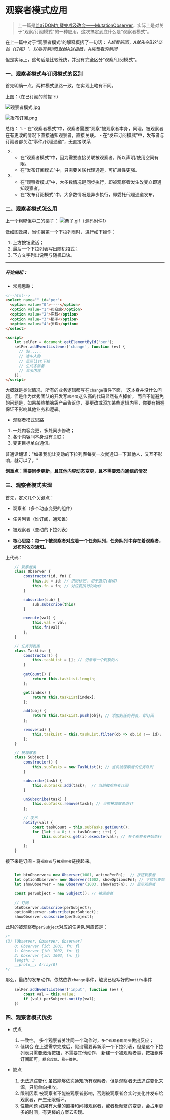 # 观察者模式应用


> 上一篇是[监听DOM加载完成及改变——MutationObserver](https://juejin.im/post/5d6dd5f3f265da03c23eeff9)，实际上是对关于"观察/订阅模式"的一种应用，这次搞定到底什么是“观察者模式”。

在上一篇中对于“观察者模式”的解释概括了一句话：
*A想看新闻，A就先在B这'交钱（订阅）'，以后有新闻B就给A送报纸，A挑想看的新闻*

但是实际上，这句话是比较笼统，并没有完全区分“观察/订阅模式”。

### 一、观察者模式与订阅模式的区别

首先明确一点，两种模式思路一致，在实现上略有不同。

上图：（在已订阅的前提下）

![观察者模式.jpg](http://zhang-yue.oss-cn-beijing.aliyuncs.com/bingshan/观察者模式.jpg)



![发布订阅.png](http://zhang-yue.oss-cn-beijing.aliyuncs.com/bingshan/发布订阅.png)

总结：
1. 
    - 在“观察者模式”中，观察者需要“观察”被观察者本身，同理，被观察者在有更改的情况下直接通知观察者，直接关联。
    - 在“发布订阅模式”中，发布者与订阅者都关注“事件/代理通道”，无直接联系

2. 
    - 在“观察者模式”中，因为需要直接关联被观察者，所以声明/使用空间有限。
    - 在“发布订阅模式”中，只需要关联代理通道，可扩展性更强。

3. 
    - 在“观察者模式”中，大多数情况是同步执行，即被观察者发生改变立即通知观察者。
    - 在“发布订阅模式”中，大多数情况是异步执行，即委托代理通道发布。


### 二、观察者模式怎么用

上一个粗糙但中二的栗子：
![栗子.gif（源码附件1）](http://zhang-yue.oss-cn-beijing.aliyuncs.com/bingshan/c.gif)


做如图效果，当切换第一个下拉列表时，进行如下操作：
1. 上方按钮激活；
2. 最后一个下拉列表写出随机招式；
3. 下方文字列出说明与随机口诀。

------------------------
##### 开始搞起：
- 常规思路：
```html
<!--html-->
<select name="" id="per">
  <option value="0">----</option>
  <option value="1">司寇旗</option>
  <option value="2">庄叔</option>
  <option value="3">郁泽</option>
  <option value="4">罗珠</option>
</select>

<script>
    let selPer = document.getElementById('per');
    selPer.addEventListener('change', function (ev) {
      // do.....
      // 选中人物
      // 显示list下拉
      // 生成各装备
      // 显示内容
    });
</script>
```

大概就是类似情况，所有的业务逻辑都写在`change`事件下面，
这本身并没什么问题，但是作为优秀团队的开发写`耦合度`这么高的代码显然有点掉价，
而且不能避免的问题是，如果某些拍脑袋产品告诉你，要更改或添加某些逻辑内容，你要有把握保证不影响其他业务和逻辑。


- 观察者模式思路
1. 一处内容变更，多处同步修改；
2. 各个内容间本身没有关联；
3. 变更目标单向通信。

普通话翻译："如果我能让变动的下拉列表每变一次就通知一下其他人，又互不影响，就可以了。"

**划重点：需要同步更新，且其他内容动态变更，且不需要双向通信的情况**


### 三、观察者模式实现

首先，定义几个关键点：
- 观察者（多个动态变更的组件）
- 任务列表（谁订阅，通知谁）
- 被观察者（变动的下拉列表）

- **核心思路：每一个被观察者对应着一个任务队列，任务队列中存在着观察者，发布时依次通知。**

上代码：
```javascript
	// 观察者类
	class Observer {
		constructor(id, fn) {
			this.id = id; // 识别标记, 用于退订(解绑)
			this.fn = fn; // 对应要执行的动作
		}

		subscribe(sub) {
			sub.subscribe(this)
        }

		execute(val) {
			this.val = val;
			this.fn(val)
		};
    }

	// 任务列表类
	class TaskList {
		constructor() {
			this.taskList = []; // 记录每一个观察的人
		}

		getCount() {
			return this.taskList.length;
		};

		get(index) {
			return this.taskList[index];
		};

		add(obj) {
			return this.taskList.push(obj); // 添加到任务列表, 即订阅
		};

		remove(id) {
			this.taskList = this.taskList.filter(ob => ob.id !== id);  // 从任务列表移除, 即退订
		};
	}

	// 被观察者
	class Subject {
		constructor() {
			this.subTasks = new TaskList(); // 当前被观察者的任务队列
		}

		subscribe(task) {
			this.subTasks.add(task);  // 当前被观察者订阅
		}

		unSubscribe(task) {
			this.subTasks.remove(task); // 当前被观察者退订
		};

		// 发布
		notify(val) {
			const taskCount = this.subTasks.getCount();
			for (let i = 0; i < taskCount; i++) {
				this.subTasks.get(i).execute(val); // 各个观察者开始执行
			}
		};
	}


```

接下来是订阅 - 将`观察者`与`被观察者`链接起来。

```javascript

	let btnObserver= new Observer(1001, activePerFn);  // 按钮观察者
	let optionObserver= new Observer(1002, showOptionsFn); // 下拉列表观察者
	let showObserver = new Observer(1003, showTextFn); // 显示观察者

	const perSubject = new Subject(); // 被观察者

    // 订阅
	btnObserver.subscribe(perSubject);
	optionObserver.subscribe(perSubject);
	showObserver.subscribe(perSubject);

```
此时的被观察者`perSubject`对应的任务队列应该是：
```javascript
/*	
(3) [Observer, Observer, Observer]
	0: Observer {id: 1001, fn: ƒ}
	1: Observer {id: 1002, fn: ƒ}
	2: Observer {id: 1003, fn: ƒ}
	length: 3
	__proto__: Array(0)
*/

```
那么，最终的发布动作，依然依靠`change`事件，触发已经写好的`notify`事件
```javascript
	selPer.addEventListener('input', function (ev) {
		const val = this.value;
		if (val) perSubject.notify(val);
	})
```

### 四、观察者模式优劣

- 优点
    1. 一致性。
      多个观察者关注同一个动作时，`多个观察者能同步`做出反应；
    2. 低耦合
      在上述需求完成后，假设需要再新添一个下拉列表，但是这个下拉列表只需要激活按钮，不需要其他动作，
      新建一个被观察者类，按钮组件订阅即可，`耦合度低，易于维护`。

- 缺点
    1. 无法追踪变化
      虽然能够依次通知所有观察者，但是观察者无法追踪变化来源，只能单向接收。
    2. 限制因素
      被观察者不能被观察者影响，否则被观察者会实时变化并发布给观察者，产生无限循环。
    3. 性能问题
      如果有大量的直接和间接观察者，或者极频繁的变更，会占用更多的时间，有更棒的方案去实现。